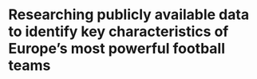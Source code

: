 # Researching publicly available data to identify key characteristics of Europe’s most powerful football teams
